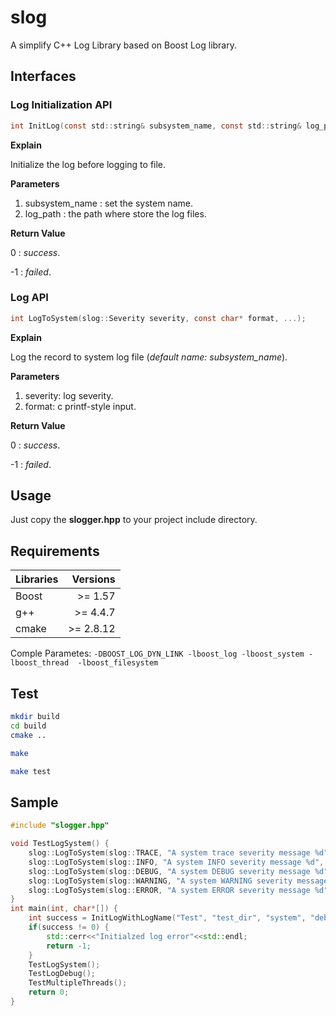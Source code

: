 # slog
A simplify C++ Log Library based on Boost Log library.

## Interfaces
### Log Initialization API
```c
int InitLog(const std::string& subsystem_name, const std::string& log_path);
```
__Explain__

Initialize the log before logging to file.

__Parameters__

1. subsystem_name : set the system name.
2. log_path : the path where store the log files.

__Return Value__

0 : *success*.

-1 : *failed*.

### Log API
```c
int LogToSystem(slog::Severity severity, const char* format, ...);
```
__Explain__

Log the record to system log file (*default name: subsystem_name*).

__Parameters__

1. severity: log severity.
2. format: c printf-style input.

__Return Value__

0 : *success*.

-1 : *failed*.

## Usage
Just copy the __slogger.hpp__ to your project include directory.

## Requirements

|Libraries| Versions|
|-------- |--------:|
|Boost    | >= 1.57 |
|g++      | >= 4.4.7|
|cmake    | >= 2.8.12|

Comple Parametes: `-DBOOST_LOG_DYN_LINK -lboost_log -lboost_system -lboost_thread  -lboost_filesystem`

## Test
```bash
mkdir build
cd build
cmake ..

make

make test
```

## Sample
```c++
#include "slogger.hpp"

void TestLogSystem() {
	slog::LogToSystem(slog::TRACE, "A system trace severity message %d", 666);
	slog::LogToSystem(slog::INFO, "A system INFO severity message %d", 667);
	slog::LogToSystem(slog::DEBUG, "A system DEBUG severity message %d", 668);
	slog::LogToSystem(slog::WARNING, "A system WARNING severity message %d", 669);
	slog::LogToSystem(slog::ERROR, "A system ERROR severity message %d", 670);
}
int main(int, char*[]) {
	int success = InitLogWithLogName("Test", "test_dir", "system", "debug");
	if(success != 0) {
		std::cerr<<"Initialzed log error"<<std::endl;
		return -1;
	}
	TestLogSystem();
	TestLogDebug();
	TestMultipleThreads();
	return 0;
}
```
